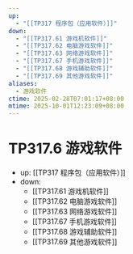 ```yaml
---
up:
  - "[[TP317 程序包（应用软件）]]"
down:
  - "[[TP317.61 游戏机软件]]"
  - "[[TP317.62 电脑游戏软件]]"
  - "[[TP317.63 网络游戏软件]]"
  - "[[TP317.67 手机游戏软件]]"
  - "[[TP317.68 游戏辅助软件]]"
  - "[[TP317.69 其他游戏软件]]"
aliases:
  - 游戏软件
ctime: 2025-02-28T07:01:17+08:00
mtime: 2025-10-01T12:23:09+08:00
---
```


# TP317.6 游戏软件

- up: [[TP317 程序包（应用软件）]]
- down:	
	- [[TP317.61 游戏机软件]]
	- [[TP317.62 电脑游戏软件]]
	- [[TP317.63 网络游戏软件]]
	- [[TP317.67 手机游戏软件]]
	- [[TP317.68 游戏辅助软件]]
	- [[TP317.69 其他游戏软件]]
	
